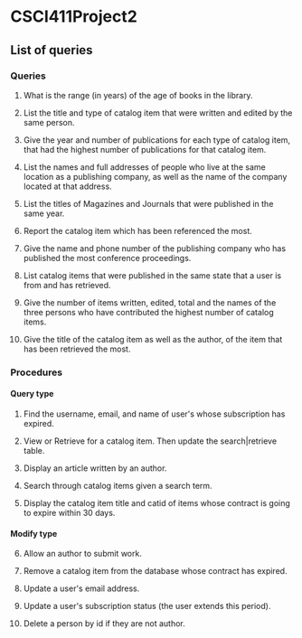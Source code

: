 

# CSCI411Project2

## List of queries

### Queries

1) What is the range (in years) of the age of books in the library.

2) List the title and type of catalog item that were written and edited by the same person.

3) Give the year and number of publications for each type of catalog item, that had the highest number of publications for that catalog item.

4) List the names and full addresses of people who live at the same location as a publishing company, as well as the name of the company located at that address.

5) List the titles of Magazines and Journals that were published in the same year.

6) Report the catalog item which has been referenced the most.

7) Give the name and phone number of the publishing company who has published the most conference proceedings.

8) List catalog items that were published in the same state that a user is from and has retrieved.

9) Give the number of items written, edited, total and the names of the three persons who have contributed the highest number of catalog items.

10) Give the title of the catalog item as well as the author, of the item that has been retrieved the most.

### Procedures

#### Query type

1) Find the username, email, and name of user's whose subscription has expired.

2) View or Retrieve for a catalog item. Then update the search|retrieve table.

3) Display an article written by an author.

4) Search through catalog items given a search term.

5) Display the catalog item title and catid of items whose contract is going to expire within 30 days.

#### Modify type

6) Allow an author to submit work.

7) Remove a catalog item from the database whose contract has expired.

8) Update a user's email address.

9) Update a user's subscription status (the user extends this period).

10) Delete a person by id if they are not author.
